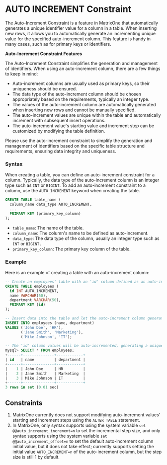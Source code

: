 # AUTO INCREMENT Constraint

The Auto-Increment Constraint is a feature in MatrixOne that automatically generates a unique identifier value for a column in a table. When inserting new rows, it allows you to automatically generate an incrementing unique value for the specified auto-increment column. This feature is handy in many cases, such as for primary keys or identifiers.

**Auto-Increment Constraint Features**

The Auto-Increment Constraint simplifies the generation and management of identifiers. When using an auto-increment column, there are a few things to keep in mind:

- Auto-increment columns are usually used as primary keys, so their uniqueness should be ensured.
- The data type of the auto-increment column should be chosen appropriately based on the requirements, typically an integer type.
- The values of the auto-increment column are automatically generated when inserting new rows and cannot be manually specified.
- The auto-increment values are unique within the table and automatically increment with subsequent insert operations.
- The auto-increment value's starting value and increment step can be customized by modifying the table definition.

Please use the auto-increment constraint to simplify the generation and management of identifiers based on the specific table structure and requirements, ensuring data integrity and uniqueness.

### Syntax

When creating a table, you can define an auto-increment constraint for a column. Typically, the data type of the auto-increment column is an integer type such as `INT` or `BIGINT`. To add an auto-increment constraint to a column, use the `AUTO_INCREMENT` keyword when creating the table.

```sql
CREATE TABLE table_name (
  column_name data_type AUTO_INCREMENT,
  ...
  PRIMARY KEY (primary_key_column)
);
```

- `table_name`: The name of the table.
- `column_name`: The column's name to be defined as auto-increment.
- `data_type`: The data type of the column, usually an integer type such as `INT` or `BIGINT.`
- `primary_key_column`: The primary key column of the table.

### Example

Here is an example of creating a table with an auto-increment column:

```sql
-- Create an employees' table with an 'id' column defined as an auto-increment column. The 'id' column has a data type of 'INT' and the auto-increment constraint is specified using the 'AUTO_INCREMENT' keyword. The 'id' column is set as the table's primary key.
CREATE TABLE employees (
  id INT AUTO_INCREMENT,
  name VARCHAR(50),
  department VARCHAR(50),
  PRIMARY KEY (id)
);

-- Insert data into the table and let the auto-increment column generate unique identifier values. No values are specified for the 'id' column, and an incrementing unique value is automatically generated for the 'id' column when inserting new rows. The value of the 'id' column will automatically increment with each new row inserted.
INSERT INTO employees (name, department)
VALUES ('John Doe', 'HR'),
       ('Jane Smith', 'Marketing'),
       ('Mike Johnson', 'IT');

-- The 'id' column values will be auto-incremented, generating a unique identifier value for each new row inserted.
mysql> SELECT * FROM employees;
+------+--------------+------------+
| id   | name         | department |
+------+--------------+------------+
|    1 | John Doe     | HR         |
|    2 | Jane Smith   | Marketing  |
|    3 | Mike Johnson | IT         |
+------+--------------+------------+
3 rows in set (0.01 sec)
```

## Constraints

1. MatrixOne currently does not support modifying auto-increment values' starting and increment steps using the `ALTER TABLE` statement.
2. In MatrixOne, only syntax supports using the system variable `set @@auto_increment_increment=n` to set the incremental step size, and only syntax supports using the system variable `set @@auto_increment_offset=n` to set the default auto-increment column initial value, but it does not take effect; currently supports setting the initial value `AUTO_INCREMENT=n` of the auto-increment column, but the step size is still 1 by default.
